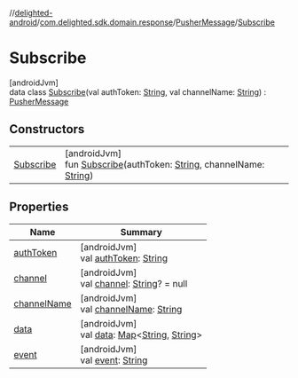 //[delighted-android](../../../../index.md)/[com.delighted.sdk.domain.response](../../index.md)/[PusherMessage](../index.md)/[Subscribe](index.md)

# Subscribe

[androidJvm]\
data class [Subscribe](index.md)(val authToken: [String](https://kotlinlang.org/api/latest/jvm/stdlib/kotlin/-string/index.html), val channelName: [String](https://kotlinlang.org/api/latest/jvm/stdlib/kotlin/-string/index.html)) : [PusherMessage](../index.md)

## Constructors

| | |
|---|---|
| [Subscribe](-subscribe.md) | [androidJvm]<br>fun [Subscribe](-subscribe.md)(authToken: [String](https://kotlinlang.org/api/latest/jvm/stdlib/kotlin/-string/index.html), channelName: [String](https://kotlinlang.org/api/latest/jvm/stdlib/kotlin/-string/index.html)) |

## Properties

| Name | Summary |
|---|---|
| [authToken](auth-token.md) | [androidJvm]<br>val [authToken](auth-token.md): [String](https://kotlinlang.org/api/latest/jvm/stdlib/kotlin/-string/index.html) |
| [channel](../channel.md) | [androidJvm]<br>val [channel](../channel.md): [String](https://kotlinlang.org/api/latest/jvm/stdlib/kotlin/-string/index.html)? = null |
| [channelName](channel-name.md) | [androidJvm]<br>val [channelName](channel-name.md): [String](https://kotlinlang.org/api/latest/jvm/stdlib/kotlin/-string/index.html) |
| [data](../data.md) | [androidJvm]<br>val [data](../data.md): [Map](https://kotlinlang.org/api/latest/jvm/stdlib/kotlin.collections/-map/index.html)&lt;[String](https://kotlinlang.org/api/latest/jvm/stdlib/kotlin/-string/index.html), [String](https://kotlinlang.org/api/latest/jvm/stdlib/kotlin/-string/index.html)&gt; |
| [event](../event.md) | [androidJvm]<br>val [event](../event.md): [String](https://kotlinlang.org/api/latest/jvm/stdlib/kotlin/-string/index.html) |

